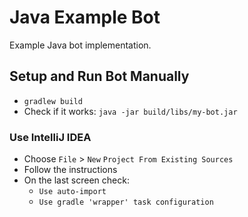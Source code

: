 # Java Example Bot

Example Java bot implementation.

## Setup and Run Bot Manually
* ``` gradlew build ```
* Check if it works: ``` java -jar build/libs/my-bot.jar ```

### Use IntelliJ IDEA
* Choose `File`  > `New` `Project From Existing Sources`
* Follow the instructions
* On the last screen check:
    * `Use auto-import`
    * `Use gradle 'wrapper' task configuration`